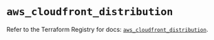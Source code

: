# `aws_cloudfront_distribution`

Refer to the Terraform Registry for docs: [`aws_cloudfront_distribution`](https://registry.terraform.io/providers/hashicorp/aws/5.94.1/docs/resources/cloudfront_distribution).
